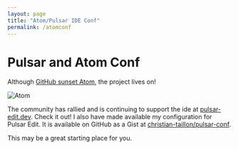 ```yaml
---
layout: page
title: "Atom/Pulsar IDE Conf"
permalink: /atomconf
---
```


# Pulsar and Atom Conf

Although [GitHub sunset Atom](https://github.blog/2022-06-08-sunsetting-atom/), the project lives on!

<a target="_blank"><img alt="Atom" src="https://avatars.githubusercontent.com/u/108445160?s=200&v=4"/></a>

The community has rallied and is continuing to support the ide at [pulsar-edit.dev](https://pulsar-edit.dev/). Check it out! I also have made available my configuration for Pulsar Edit. It is available on GitHub as a Gist at [christian-taillon/pulsar-conf](https://gist.github.com/christian-taillon/618980c972776181974c6c062d7e8408).

This may be a great starting place for you.
